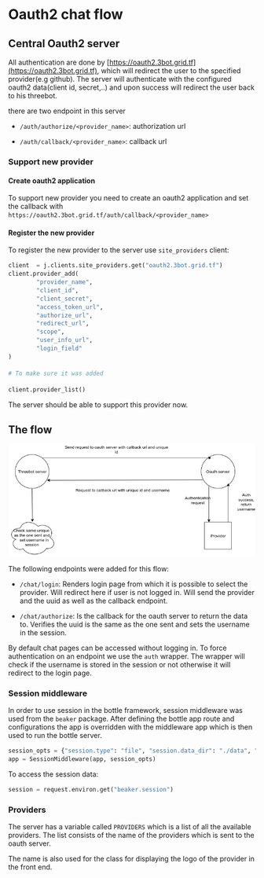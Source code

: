 # Oauth2 chat flow

## Central Oauth2 server

All authentication are done by [https://oauth2.3bot.grid.tf](https://oauth2.3bot.grid.tf), which will redirect the user to the specified provider(e.g github).
The server will authenticate with the configured oauth2 data(client id, secret,..) and upon success will redirect the user back to his threebot.

there are two endpoint in this server

- ```/auth/authorize/<provider_name>```: authorization url

- ```/auth/callback/<provider_name>```: callback url

### Support new provider

#### Create oauth2 application

To support new provider you need to create an oauth2 application and set the callback with ```https://oauth2.3bot.grid.tf/auth/callback/<provider_name>``` 

#### Register the new provider

To register the new provider to the server use `site_providers` client:

```python
client  = j.clients.site_providers.get("oauth2.3bot.grid.tf")
client.provider_add(
        "provider_name",
        "client_id",
        "client_secret",
        "access_token_url",
        "authorize_url",
        "redirect_url",
        "scope",
        "user_info_url",
        "login_field"
)

# To make sure it was added

client.provider_list()
```

The server should be able to support this provider now.

## The flow

![Oauth flow](./images/oauth.png)

The following endpoints were added for this flow:

- `/chat/login`: Renders login page from which it is possible to select the provider. Will redirect here if user is not logged in. Will send the provider and the uuid as well as the callback endpoint.

- `/chat/authorize`: Is the callback for the oauth server to return the data to. Verifies the uuid is the same as the one sent and sets the username in the session.

By default chat pages can be accessed without logging in. To force authentication on an endpoint we use the `auth` wrapper.
The wrapper will check if the username is stored in the session or not otherwise it will redirect to the login page.

### Session middleware

In order to use session in the bottle framework, session middleware was used from the `beaker` package.
After defining the bottle app route and configurations the app is overridden with the middleware app which is then used to run the bottle server.

```python
session_opts = {"session.type": "file", "session.data_dir": "./data", "session.auto": True}
app = SessionMiddleware(app, session_opts)
```

To access the session data:

```python
session = request.environ.get("beaker.session")
```

### Providers

The server has a variable called `PROVIDERS` which is a list of all the available providers.
The list consists of the name of the providers which is sent to the oauth server.

The name is also used for the class for displaying the logo of the provider in the front end.
